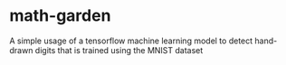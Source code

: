 # math-garden
A simple usage of a tensorflow machine learning model to detect hand-drawn digits that is trained using the MNIST dataset
